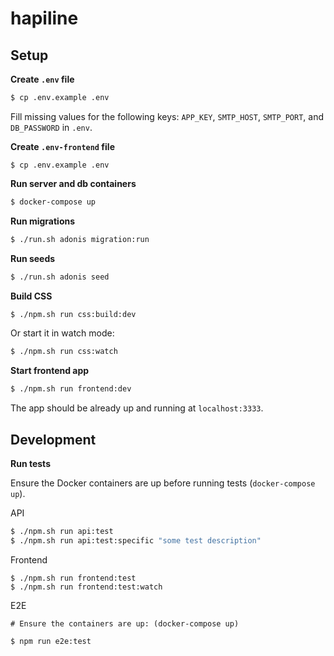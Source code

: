 # hapiline

## Setup

**Create `.env` file**

```bash
$ cp .env.example .env
```

Fill missing values for the following keys: `APP_KEY`, `SMTP_HOST`, `SMTP_PORT`, and `DB_PASSWORD` in `.env`.

**Create `.env-frontend` file**

```
$ cp .env.example .env
```

**Run server and db containers**

```bash
$ docker-compose up
```

**Run migrations**

```bash
$ ./run.sh adonis migration:run
```

**Run seeds**

```bash
$ ./run.sh adonis seed
```

**Build CSS**

```bash
$ ./npm.sh run css:build:dev
```

Or start it in watch mode:

```bash
$ ./npm.sh run css:watch
```

**Start frontend app**

```bash
$ ./npm.sh run frontend:dev
```

The app should be already up and running at `localhost:3333`.

## Development

**Run tests**

Ensure the Docker containers are up before running tests (`docker-compose up`).

API

```bash
$ ./npm.sh run api:test
$ ./npm.sh run api:test:specific "some test description"
```

Frontend

```
$ ./npm.sh run frontend:test
$ ./npm.sh run frontend:test:watch
```

E2E

```
# Ensure the containers are up: (docker-compose up)

$ npm run e2e:test
```
